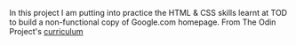 In this project I am putting into practice the HTML & CSS skills learnt at TOD to build a non-functional copy of Google.com homepage.
From The Odin Project's [curriculum](http://www.theodinproject.com/courses/web-development-101/lessons/html-css)